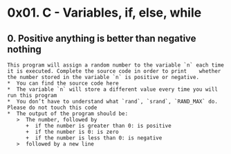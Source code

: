 #   0x01. C - Variables, if, else, while

##  0. Positive anything is better than negative nothing
    This program will assign a random number to the variable `n` each time it is executed. Complete the source code in order to print    whether the number stored in the variable `n` is positive or negative.
    *  You can find the source code here
    *  The variable `n` will store a different value every time you will run this program
    *  You don’t have to understand what `rand`, `srand`, `RAND_MAX` do. Please do not touch this code
    *  The output of the program should be:
       >  The number, followed by
          +  if the number is greater than 0: is positive
          +  if the number is 0: is zero
          +  if the number is less than 0: is negative
       >  followed by a new line
